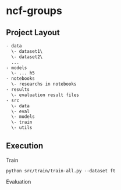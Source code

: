 # ncf-groups

## Project Layout

```txt
- data
  \- dataset1\
  \- dataset2\
  ...
- models
  \- ... h5
- notebooks
  \- researchs in notebooks
- results
  \- evaluation result files
- src
  \- data
  \- eval
  \- models
  \- train
  \- utils
```

## Execution

Train
```
python src/train/train-all.py --dataset ft
```

Evaluation
